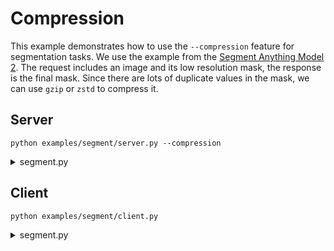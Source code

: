 # Compression

This example demonstrates how to use the `--compression` feature for segmentation tasks. We use the example from the [Segment Anything Model 2](https://github.com/facebookresearch/sam2/blob/main/notebooks/image_predictor_example.ipynb). The request includes an image and its low resolution mask, the response is the final mask. Since there are lots of duplicate values in the mask, we can use `gzip`  or `zstd` to compress it.

## Server

```shell
python examples/segment/server.py --compression
```

<details>
<summary>segment.py</summary>

```{include} ../../../examples/segment/server.py
:code: python
```

</details>

## Client

```shell
python examples/segment/client.py
```

<details>
<summary>segment.py</summary>

```{include} ../../../examples/segment/client.py
:code: python
```

</details>
